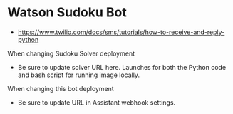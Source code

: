 # Watson Sudoku Bot

- https://www.twilio.com/docs/sms/tutorials/how-to-receive-and-reply-python

When changing Sudoku Solver deployment 
- Be sure to update solver URL here. Launches for both the Python code and bash script for running image locally.


When changing this bot deployment
- Be sure to update URL in Assistant webhook settings.



